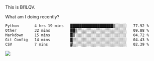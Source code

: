 This is BI1LQV.

What am I doing recently?

<!--START_SECTION:waka-->

```txt
Python       4 hrs 19 mins   ███████████████████▒░░░░░   77.92 %
Other        32 mins         ██▒░░░░░░░░░░░░░░░░░░░░░░   09.88 %
Markdown     15 mins         █▒░░░░░░░░░░░░░░░░░░░░░░░   04.72 %
Git Config   14 mins         █░░░░░░░░░░░░░░░░░░░░░░░░   04.43 %
CSV          7 mins          ▓░░░░░░░░░░░░░░░░░░░░░░░░   02.39 %
```

<!--END_SECTION:waka-->

<img src="https://github-readme-stats.vercel.app/api?username=bi1lqv&show_icons=true&count_private=true">
